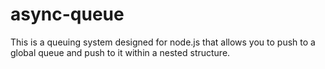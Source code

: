 # async-queue
This is a queuing system designed for node.js that allows you to push to a global queue and push to it within a nested structure.
